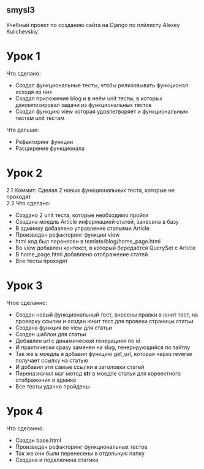 ## smysl3
Учебный проект по созданию сайта на Django по плйлисту Alexey Kulichevskiy

# Урок 1
Что сделано:
- Создал функциональные тесты, чтобы релизовывать функционал исходя из них
- Создал приложение blog и в неём unit тесты, в которых декомпозировал задачи из функциональных тестов
- Создал функцию view которая удовлетворяет и функциональным тестам unit тестам  

Что дальше:
- Рефакторинг функции 
- Расширение функционала

# Урок 2
2.1 Коммит: Сделал 2 новых функциональных теста, которые не проходят    
2.2 Что сделано:
- Cоздано 2 unit теста, которые необходимо пройти
- Создана моедль Article информацией статей, занесена в базу
- В админку добавлено управление статьями Article
- Произведен рефакторинг функции view
- html код был перенесен в temlate/blog/home_page.html
- Во view добавлен контекст, в который бередаётся QuerySet с Article
- В home_page.html добавлено отображение статей
- Все тесты проходят 

# Урок 3
Чтое сделанно:
- Создан новый функциональный тест, внесены правки в юнит тест, на проверку ссылки и создан юнит тест для провеки страницы статьи
- Создана функция во view для статьи 
- Создан шаблон для статьи
- Добавлен url с динамической генерацией по id
- И практически сразу заменен на slug, генерирующийся по тайтлу
- Так же в моедль я добавил функцию get_url, которая через reverse получает ссылку на статью
- И добавил эти самые ссылки в заголовки статей
- Переназначил маг метод __str__ в моедле статьи для кореектного отображения в адмике 
- Все тесты удачно пройдены

# Урок 4
Что сделанно:
- Создан base.html
- Произведен рефакторинг функциональных тестов
- Так же они были перенесены в отдельную папку
- Создана и подключена статика